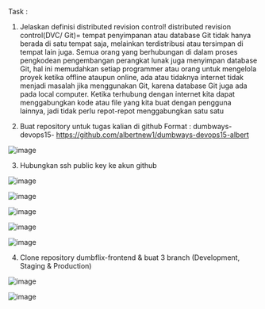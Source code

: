 Task :
1. Jelaskan definisi distributed revision control!
distributed revision control(DVC/ Git)= tempat penyimpanan atau database Git tidak hanya berada di satu tempat saja, melainkan terdistribusi atau tersimpan di tempat lain juga. Semua orang yang berhubungan di dalam proses pengkodean pengembangan perangkat lunak juga menyimpan database Git, hal ini memudahkan setiap programmer atau orang untuk mengelola proyek ketika offline ataupun online, ada atau tidaknya internet tidak menjadi masalah jika menggunakan Git, karena database Git juga ada pada local computer. Ketika terhubung dengan internet kita dapat menggabungkan kode atau file yang kita buat dengan pengguna lainnya, jadi tidak perlu repot-repot menggabungkan satu satu

2. Buat repository untuk tugas kalian di github
Format : dumbways-devops15-<nama kalian>
https://github.com/albertnew1/dumbways-devops15-albert

  ![image](https://user-images.githubusercontent.com/45737074/213401318-6c53e049-0f30-422e-9596-d37658ea3052.png)

 
3. Hubungkan ssh public key ke akun github
  
  ![image](https://user-images.githubusercontent.com/45737074/213401355-5ad69ac6-96a0-4c82-99f6-ce66c75adc79.png)

  ![image](https://user-images.githubusercontent.com/45737074/213401383-0d94ba33-9a31-445f-960b-1646855c732e.png)

  ![image](https://user-images.githubusercontent.com/45737074/213401402-1f13c77b-d01b-465d-aa23-b71042fdef62.png)

  ![image](https://user-images.githubusercontent.com/45737074/213401424-df6bfd9d-6fbf-453f-ab6e-22c0f98b936e.png)

  ![image](https://user-images.githubusercontent.com/45737074/213401447-e4edc54a-f2bf-475c-8fad-546a98b07ecb.png)

  
     
4. Clone repository dumbflix-frontend & buat 3 branch (Development, Staging & Production)
  
  ![image](https://user-images.githubusercontent.com/45737074/213401490-997b6bee-65bc-4d73-a878-c172fcd47dda.png)
  
  ![image](https://user-images.githubusercontent.com/45737074/213401528-3df7e4b5-8e68-4969-8958-f73756f2a296.png)

  
